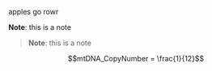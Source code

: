 apples go rowr

**Note**: this is a note


> **Note**: this is a note

$$mtDNA_CopyNumber = \frac{1}{12}$$
